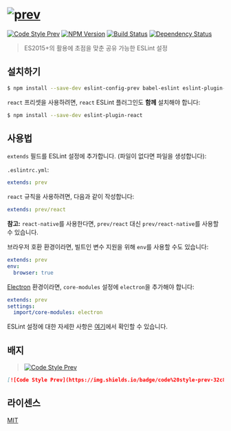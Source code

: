 # [![prev](https://rawgit.com/preco21/eslint-config-prev/master/media/logo.png)](https://github.com/preco21/eslint-config-prev)

[![Code Style Prev](https://img.shields.io/badge/code%20style-prev-32c8fc.svg?style=flat-square)](https://github.com/preco21/eslint-config-prev)
[![NPM Version](https://img.shields.io/npm/v/eslint-config-prev.svg?style=flat-square)](https://www.npmjs.com/package/eslint-config-prev)
[![Build Status](https://img.shields.io/travis/preco21/eslint-config-prev/master.svg?style=flat-square)](https://travis-ci.org/preco21/eslint-config-prev)
[![Dependency Status](https://dependencyci.com/github/preco21/eslint-config-prev/badge?style=flat-square)](https://dependencyci.com/github/preco21/eslint-config-prev)

> ES2015+의 활용에 초점을 맞춘 공유 가능한 ESLint 설정

## 설치하기

```bash
$ npm install --save-dev eslint-config-prev babel-eslint eslint-plugin-import eslint-plugin-babel
```

`react` 프리셋을 사용하려면, `react` ESLint 플러그인도 **함께** 설치해야 합니다:

```bash
$ npm install --save-dev eslint-plugin-react
```

## 사용법

`extends` 필드를 ESLint 설정에 추가합니다. (파일이 없다면 파일을 생성합니다):

`.eslintrc.yml`:

```yaml
extends: prev
```

`react` 규칙을 사용하려면, 다음과 같이 작성합니다:

```yaml
extends: prev/react
```

**참고:** `react-native`를 사용한다면, `prev/react` 대신 `prev/react-native`를 사용할 수 있습니다.

브라우저 호환 환경이라면, 빌트인 변수 지원을 위해 `env`를 사용할 수도 있습니다:

```yaml
extends: prev
env:
  browser: true
```

[Electron](electron.atom.io) 환경이라면, `core-modules` 설정에 `electron`을 추가해야 합니다:

```yaml
extends: prev
settings:
  import/core-modules: electron
```

ESLint 설정에 대한 자세한 사항은 [여기](http://eslint.org/docs/user-guide/configuring)에서 확인할 수 있습니다.

## 배지

> [![Code Style Prev](https://img.shields.io/badge/code%20style-prev-32c8fc.svg?style=flat-square)](https://github.com/preco21/eslint-config-prev)

```markdown
[![Code Style Prev](https://img.shields.io/badge/code%20style-prev-32c8fc.svg?style=flat-square)](https://github.com/preco21/eslint-config-prev)
```

## 라이센스

[MIT](http://preco.mit-license.org/)
